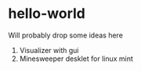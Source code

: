 # hello-world
Will probably drop some ideas here
1. Visualizer with gui
2. Minesweeper desklet for linux mint
